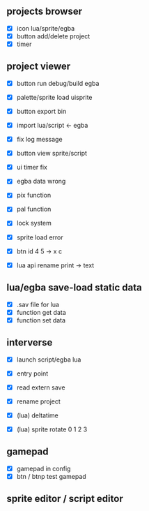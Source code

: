 
## projects browser
- [x] icon lua/sprite/egba
- [x] button add/delete project
- [x] timer
## project viewer
- [x] button run debug/build egba
- [x] palette/sprite load uisprite
- [x] button export bin
- [x] import lua/script <- egba
- [x] fix log message
- [x] button view sprite/script
- [x] ui timer fix
- [x] egba data wrong

- [x] pix function
- [x] pal function

- [x] lock system
- [x] sprite load error

- [x] btn id 4 5 -> x c
- [x] lua api rename print -> text
## lua/egba save-load static data
- [x] .sav file for lua
- [x] function get data
- [x] function set data
## interverse
- [x] launch script/egba lua
- [x] entry point
- [x] read extern save
- [x] rename project


- [x] (lua) deltatime
- [x] (lua) sprite rotate 0 1 2 3

## gamepad
- [x] gamepad in config
- [x] btn / btnp test gamepad

## sprite editor / script editor
